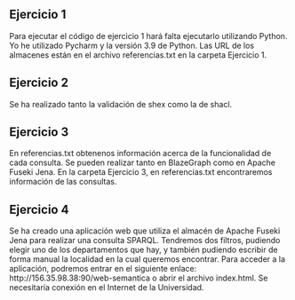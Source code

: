 <h2>Ejercicio 1</h2>
<p>Para ejecutar el código de ejercicio 1 hará falta ejecutarlo utilizando Python. Yo he utilizado Pycharm y la versión 3.9 de Python. Las URL de los almacenes están en el archivo referencias.txt en la carpeta Ejercicio 1.</p>
<h2>Ejercicio 2</h2>
<p>Se ha realizado tanto la validación de shex como la de shacl.</p>
<h2>Ejercicio 3</h2>
<p>En referencias.txt obtenenos información acerca de la funcionalidad de cada consulta. Se pueden realizar tanto en BlazeGraph como en Apache Fuseki Jena. En la carpeta Ejercicio 3, en referencias.txt encontraremos información de las consultas.</p>
<h2>Ejercicio 4</h2>
<p>Se ha creado una aplicación web que utiliza el almacén de Apache Fuseki Jena para realizar una consulta SPARQL. Tendremos dos filtros, pudiendo elegir uno de los departamentos que hay, y también pudiendo escribir de forma manual la localidad en la cual queremos encontrar. Para acceder a la aplicación, podremos entrar en el siguiente enlace: http://156.35.98.38:90/web-semantica o abrir el archivo index.html. Se necesitaría conexión en el Internet de la Universidad.</p>
